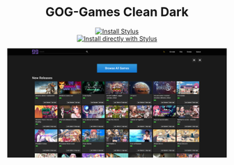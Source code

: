 <div align="center">
  <h1>GOG-Games Clean Dark</h1>

  <a href="https://add0n.com/stylus.html">
    <img src="https://cdn.add0n.com/icons/stylus16.png" alt="Install Stylus"></a>   
  
  <br>

  <a href="https://github.com/MoneyAllDay/Dark-Themes/raw/main/GOG-Games%20Clean%20Dark/GOG-Games%20Clean%20Dark.user.css">
    <img src="https://img.shields.io/badge/Install%20directly%20with-Stylus-285959.svg" alt="Install directly with Stylus"></a>
  
  ![](https://github.com/MoneyAllDay/Dark-Themes/blob/main/GOG-Games%20Clean%20Dark/1%20-%20Homepage.png)
  
</div>
